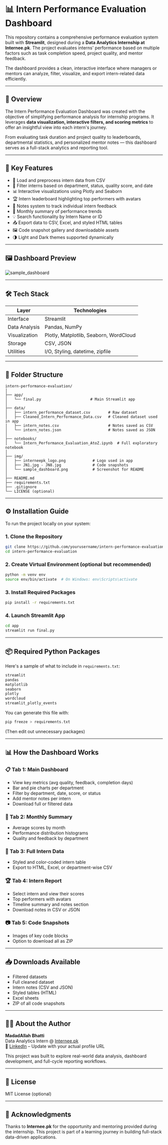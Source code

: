 # 📊 Intern Performance Evaluation Dashboard

This repository contains a comprehensive performance evaluation system built with **Streamlit**, designed during a **Data Analytics Internship at Internee.pk**. The project evaluates interns' performance based on multiple factors such as task completion speed, project quality, and mentor feedback.

The dashboard provides a clean, interactive interface where managers or mentors can analyze, filter, visualize, and export intern-related data efficiently.

---

## 🚀 Overview

The Intern Performance Evaluation Dashboard was created with the objective of simplifying performance analysis for internship programs. It leverages **data visualization, interactive filters, and scoring metrics** to offer an insightful view into each intern's journey.

From evaluating task duration and project quality to leaderboards, departmental statistics, and personalized mentor notes — this dashboard serves as a full-stack analytics and reporting tool.

---

## 🧠 Key Features

- 📁 Load and preprocess intern data from CSV
- 🎯 Filter interns based on department, status, quality score, and date
- 📊 Interactive visualizations using Plotly and Seaborn
- 🏆 Intern leaderboard highlighting top performers with avatars
- 📝 Notes system to track individual intern feedback
- 📅 Monthly summary of performance trends
- 💡 Search functionality by Intern Name or ID
- 📤 Export data to CSV, Excel, and styled HTML tables
- 🖼️ Code snapshot gallery and downloadable assets
- 🌗 Light and Dark themes supported dynamically

---

## 🖼️ Dashboard Preview

![sample_dashboard](img/sample_dashboard.png)

---

## 🛠️ Tech Stack

| Layer        | Technologies                             |
|--------------|-------------------------------------------|
| Interface    | Streamlit                                |
| Data Analysis| Pandas, NumPy                            |
| Visualization| Plotly, Matplotlib, Seaborn, WordCloud   |
| Storage      | CSV, JSON                                |
| Utilities    | I/O, Styling, datetime, zipfile          |

---

## 📂 Folder Structure

```
intern-performance-evaluation/
│
├── app/
│   └── final.py                      # Main Streamlit app
│
├── data/
│   ├── intern_performance_dataset.csv        # Raw dataset
│   ├── Cleaned_Intern_Performance_Data.csv   # Cleaned dataset used in app
│   ├── intern_notes.csv                      # Notes saved as CSV
│   └── intern_notes.json                     # Notes saved as JSON
│
├── notebooks/
│   └── Intern_Performance_Evaluation_AtoZ.ipynb  # Full exploratory notebook
│
├── img/
│   ├── interneepk_logo.png            # Logo used in app
│   ├── JN1.jpg - JN8.jpg              # Code snapshots
│   └── sample_dashboard.png           # Screenshot for README
│
├── README.md
├── requirements.txt
├── .gitignore
└── LICENSE (optional)
```

---

## ⚙️ Installation Guide

To run the project locally on your system:

### 1. Clone the Repository
```bash
git clone https://github.com/yourusername/intern-performance-evaluation.git
cd intern-performance-evaluation
```

### 2. Create Virtual Environment (optional but recommended)
```bash
python -m venv env
source env/bin/activate  # On Windows: env\Scripts\activate
```

### 3. Install Required Packages
```bash
pip install -r requirements.txt
```

### 4. Launch Streamlit App
```bash
cd app
streamlit run final.py
```

---

## 📦 Required Python Packages

Here's a sample of what to include in `requirements.txt`:

```txt
streamlit
pandas
matplotlib
seaborn
plotly
wordcloud
streamlit_plotly_events
```

You can generate this file with:
```bash
pip freeze > requirements.txt
```
(Then edit out unnecessary packages)

---

## 📊 How the Dashboard Works

### 📋 Tab 1: Main Dashboard
- View key metrics (avg quality, feedback, completion days)
- Bar and pie charts per department
- Filter by department, date, score, or status
- Add mentor notes per intern
- Download full or filtered data

### 📅 Tab 2: Monthly Summary
- Average scores by month
- Performance distribution histograms
- Quality and feedback by department

### 📁 Tab 3: Full Intern Data
- Styled and color-coded intern table
- Export to HTML, Excel, or department-wise CSV

### 🏆 Tab 4: Intern Report
- Select intern and view their scores
- Top performers with avatars
- Timeline summary and notes section
- Download notes in CSV or JSON

### 📷 Tab 5: Code Snapshots
- Images of key code blocks
- Option to download all as ZIP

---

## 📥 Downloads Available

- Filtered datasets
- Full cleaned dataset
- Intern notes (CSV and JSON)
- Styled tables (HTML)
- Excel sheets
- ZIP of all code snapshots

---

## 👨‍💻 About the Author

**MadadAllah Bhatti**  
Data Analytics Intern @ [Internee.pk](https://internee.pk)  
🔗 [LinkedIn](https://www.linkedin.com) – Update with your actual profile URL

This project was built to explore real-world data analysis, dashboard development, and full-cycle reporting workflows.

---

## 📃 License

MIT License (optional)

---

## 🙌 Acknowledgments

Thanks to **Internee.pk** for the opportunity and mentoring provided during the internship. This project is part of a learning journey in building full-stack data-driven applications.
